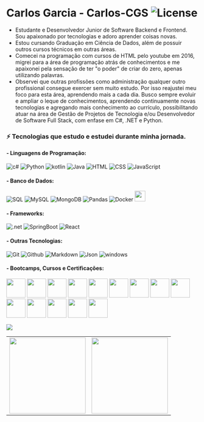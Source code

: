 # Carlos Garcia - Carlos-CGS  ![License](https://img.shields.io/github/license/Carlos-CGS/Carlos-CGS?style=flat)

- Estudante e Desenvolvedor Junior de Software Backend e Frontend. Sou apaixonado por tecnologias e adoro aprender coisas novas.
- Estou cursando Graduação em Ciência de Dados, além de possuir outros cursos técnicos em outras áreas.
- Comecei na programação com cursos de HTML pelo youtube em 2016, migrei para a área de programação atrás de conhecimentos e me apaixonei pela sensação de ter "o poder" de criar do zero, apenas utilizando palavras.
- Observei que outras profissões como administração qualquer outro profissional consegue exercer sem muito estudo. Por isso reajustei meu foco para esta área, aprendendo mais a cada dia. Busco sempre evoluir e ampliar o leque de conhecimentos, aprendendo continuamente novas tecnologias e agregando mais conhecimento ao currículo, possibilitando atuar na área de Gestão de Projetos de Tecnologia e/ou Desenvolvedor de Software Full Stack, com enfase em C#, .NET e Python.

### ⚡ Tecnologias que estudo e estudei durante minha jornada.

#### - Linguagens de Programação:
![c#](https://img.shields.io/badge/C_Sharp-239120?style=for-the-badge&logo=c-sharp&logoColor=white)
![Python](https://img.shields.io/badge/-Python-000?style=for-the-badge&logo=Python&logoColor=white) 
![kotlin](https://img.shields.io/badge/Kotlin-0095D5?style=for-the-badge&logo=kotlin&logoColor=white)
![Java](https://img.shields.io/badge/Java-ED8B00?style=for-the-badge&logo=Java&logoColor=white)  ![HTML](https://img.shields.io/badge/HTML5-E34F26?style=for-the-badge&logo=html5&logoColor=white) 
![CSS](https://img.shields.io/badge/CSS-239120?&style=for-the-badge&logo=css3&logoColor=white) 
![JavaScript](https://img.shields.io/badge/JavaScript-F7DF1E?style=for-the-badge&logo=javascript&logoColor=black) 

#### - Banco de Dados:
![SQL](https://img.shields.io/badge/-SQL-000?style=for-the-badge&logo=MySQL&logoColor=white) 
![MySQL](https://img.shields.io/badge/MySQL-00000F?style=for-the-badge&logo=mysql&logoColor=white) 
![MongoDB](https://img.shields.io/badge/MongoDB-4EA94B?style=for-the-badge&logo=mongodb&logoColor=white) 
![Pandas](https://img.shields.io/badge/pandas%20-%23150458.svg?&style=for-the-badge&logo=pandas&logoColor=white) 
![Docker](https://img.shields.io/badge/docker%20-%230db7ed.svg?&style=for-the-badge&logo=docker&logoColor=white) 
<img src="http://www.sinthec.com.br/img/sinthec_power_bi.jpg" height="28"/></a>

#### - Frameworks:
![.net](https://img.shields.io/badge/framework-512BD4?style=for-the-badge&logo=.net&logoColor=white)
![SpringBoot](https://img.shields.io/badge/Spring%20Boot-6DB33F.svg?style=for-the-badge&logo=Spring-Boot&logoColor=white)
![React](https://img.shields.io/badge/-React-61DAFB?style=for-the-badge&logo=react&logoColor=ffffff)

#### - Outras Tecnologias:
![Git](https://img.shields.io/badge/git%20-%23F05033.svg?&style=for-the-badge&logo=git&logoColor=white) 
![Github](https://img.shields.io/badge/github%20-%23121011.svg?&style=for-the-badge&logo=github&logoColor=white) 
![Markdown](https://img.shields.io/badge/Markdown-000000?style=for-the-badge&logo=markdown&logoColor=white) ![Json](https://img.shields.io/badge/json-5E5C5C?style=for-the-badge&logo=json&logoColor=white)
![windows](https://img.shields.io/badge/Windows-0078D6?style=for-the-badge&logo=windows&logoColor=white)

#### - Bootcamps, Cursos e Certificações:
[<img src="https://static-cdn.myedools.com/org-6988%2Fschool-7227%2F84c9f4eaf08ecb0c30bf4d05e5fd77be%2F2021.11.16_-_cc50_128x128.png" height="50"/></a>](https://ead.napratica.org.br/enrollments/7518722/courses/84414#)
[<img src="https://images.credly.com/size/340x340/images/771cff46-3573-4d12-bfd8-528745f00957/GCC_badge_PGM_1000x1000.png" height="50"/></a>](https://www.coursera.org/programs/project-management-yuebb/professional-certificates/gestao-de-projetos-do-google)
[<img src="https://hermes.dio.me/tracks/bad97784-9de1-469b-9409-80343b69b50b.png" height="50"/></a>](https://web.dio.me/track/bootcamp-wex-desenvolvimento-net-e-qa)
[<img src="https://hermes.dio.me/tracks/f5dba255-da18-427a-a02a-ca11a339c1cd.png" height="50"/></a>](https://web.dio.me/track/potencia-tech-powered-ifood-ciencias-de-dados-com-python)
[<img src="https://hermes.dio.me/tracks/03253ff0-95b9-4904-84e7-2063e9d6cb26.png" height="50"/></a>](https://web.dio.me/track/santander-bootcamp-2023-ciencia-de-dados-com-python)
[<img src="https://hermes.dio.me/tracks/4c796cee-bef5-4048-8fbe-260527c11f45.png" height="50"/></a>](https://web.dio.me/track/bootcamp-tqi-kotlin)
[<img src="https://hermes.dio.me/tracks/5443980d-31cb-4a9f-8dbd-065773810c04.png" height="50"/></a>](https://web.dio.me/track/orange-tech-backend)
[<img src="https://hermes.dio.me/tracks/041777d8-a929-4126-a914-08e69ed3f731.png" height="50"/></a>](https://web.dio.me/track/kotlin-experience)
[<img src="https://hermes.dio.me/tracks/12da0c17-5b91-4e81-b6e9-92e3ee3b83f6.png" height="50"/></a>](https://web.dio.me/track/trainee-grupo-carrefour-brasil-lideranca-negra)
[<img src="https://hermes.dio.me/tracks/9a1e80de-6b42-4f59-97be-15e1493aa96f.png" height="50"/></a>](https://web.dio.me/track/pottencial-net-developer)
[<img src="https://hermes.dio.me/tracks/169e3d0f-263a-4efb-86c5-244bdf1ce8d6.png" height="50"/></a>](https://web.dio.me/track/formacao-dotnet-developer)
[<img src="https://learn.microsoft.com/en-us/training/achievements/csharp-first-steps.svg" height="50"></a>](https://learn.microsoft.com/api/achievements/share/pt-br/Carlos-CGS/4D5PH94K?sharingId=ABD0CA522D1AB497)
[<img src="https://learn.microsoft.com/en-us/training/achievements/build-dotnet-applications-csharp.svg" height="50"></a>](https://learn.microsoft.com/api/achievements/share/pt-br/Carlos-CGS/8LMUSEWF?sharingId=ABD0CA522D1AB497)
[<img src="https://learn.microsoft.com/en-us/training/achievements/generic-trophy.svg" height="50"></a>](https://learn.microsoft.com/api/achievements/share/pt-br/Carlos-CGS/WYPDLLNA?sharingId=ABD0CA522D1AB497)

 <img src="https://capsule-render.vercel.app/api?type=waving&color=gradient&height=150&width=130%&section=footer"/>

<table cellpadding="0">
  <tr style="padding: 0">
    <!-- GitHub Stats Card -->  
    <td valign="top"><img height="200" src="https://github-readme-stats.vercel.app/api?username=carlos-cgs&show_icons=true&theme=radical#gh-dark-mode-only"/></td>
    <!-- GitHub Top Language Card -->
    <td valign="top"><img height="200" src="https://github-readme-stats.vercel.app/api/top-langs/?username=carlos-cgs&layout=compact&theme=radical&custom_title=Languages"/></td>
  </tr>
</table>



